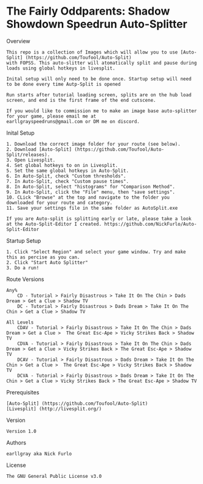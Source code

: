 # The Fairly Oddparents: Shadow Showdown Speedrun Auto-Splitter
Overview

	This repo is a collection of Images which will allow you to use [Auto-Split] (https://github.com/Toufool/Auto-Split) 
	with FOPSS. This auto-slitter will atomatically split and pause during loads using global hotkeys in livesplit.

	Inital setup will only need to be done once. Startup setup will need to be done every time Autp-Split is opened

	Run starts after tutorial loading screen, splits are on the hub load screen, and end is the first frame of the end cutscene. 

	If you would like to commission me to make an image base auto-splitter for your game, please email me at 
	earllgrayspeedruns@gmail.com or DM me on discord. 

Inital Setup

  	1. Download the correct image folder for your route (see below). 
  	2. Download [Auto-Split] (https://github.com/Toufool/Auto-Split/releases).
  	3. Open Livesplit.
  	4. Set global hotkeys to on in Livesplit.
  	5. Set the same global hotkeys in Auto-Split.
  	6. In Auto-Split, check "Custom thresholds".
  	7. In Auto-Split, check "Custom pause times".
  	8. In Auto-Split, select "histograms" for "Comparison Method".
  	9. In Auto-Split, click the "File" menu, then "save settings".
  	10. CLick "Browse" at the top and navigate to the folder you downloaded for your route and category. 
  	11. Save your settings file in the same folder as AutoSplit.exe

	If you are Auto-split is splitting early or late, please take a look at the Auto-Split-Editor I created. https://github.com/NickFurlo/Auto-Split-Editor

Startup Setup

  	1. Click "Select Region" and select your game window. Try and make this as percise as you can. 
  	2. Click "Start Auto Splitter"
  	3. Do a run!

Route Versions
	
	Any%
		CD - Tutorial > Fairly Disastrous > Take It On The Chin > Dads Dream > Get a Clue > Shadow TV
  		DC - Tutorial > Fairly Disastrous > Dads Dream > Take It On The Chin > Get a Clue > Shadow TV

	All Levels
  		CDAV - Tutorial > Fairly Disastrous > Take It On The Chin > Dads Dream > Get a Clue >  The Great Esc-Ape > Vicky Strikes Back > Shadow TV
  		CDVA - Tutorial > Fairly Disastrous > Take It On The Chin > Dads Dream > Get a Clue > Vicky Strikes Back > The Great Esc-Ape > Shadow TV
  		DCAV - Tutorial > Fairly Disastrous > Dads Dream > Take It On The Chin > Get a Clue >  The Great Esc-Ape > Vicky Strikes Back > Shadow TV
  		DCVA - Tutorial > Fairly Disastrous > Dads Dream > Take It On The Chin > Get a Clue > Vicky Strikes Back > The Great Esc-Ape > Shadow TV

Prerequisites

	[Auto-Split] (https://github.com/Toufool/Auto-Split)
	[Livesplit] (http://livesplit.org/)

Version

	Version 1.0

Authors

	earllgray aka Nick Furlo

License

	The GNU General Public License v3.0
